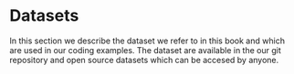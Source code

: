 # Datasets

In this section we describe the dataset we refer to in this book and which are used in our coding examples. The dataset are available in the our git repository and open source datasets which can be accesed by anyone. 


